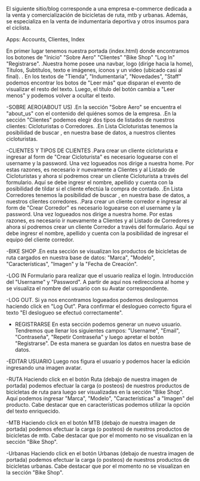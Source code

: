 El siguiente sitio/blog corresponde a una empresa e-commerce dedicada a la venta y comercialización de bicicletas de ruta, mtb y urbanas. Además, se especializa en la venta de indumentaria deportiva y otros insumos para el ciclista. 

Apps: Accounts, Clientes, Index

En primer lugar tenemos nuestra portada (index.html) donde encontramos los botones de "Inicio" "Sobre Aero" "Clientes" "Bike Shop" "Log In" "Registrarse". 
.Nuestra home posee una navbar, logo (dirige hacia la home), Títulos, Subtítulos, texto e imágenes, íconos y un video (ubicado casi al final). 
. En los textos de "Tienda", "Indumentaria", "Novedades", "Staff" podemos encontrar los botos de "Leer más" que disparan el evento de visualizar el resto del texto. Luego, el título del botón cambia a "Leer menos" y podemos volver a ocultar el texto.

-SOBRE AERO(ABOUT US)
.En la sección "Sobre Aero" se encuentra el "about_us" con el contenido del quiénes somos de la empresa.
.En la sección "Clientes" podemos elegir dos tipos de listados de nuestros clientes: Cicloturistas o Corredores.
.En Lista Cicloturistas tenemos la posibilidad de buscar , en nuestra base de datos, a nuestros clientes cicloturistas.

-CLIENTES Y TIPOS DE CLIENTES
.Para crear un cliente cicloturista e ingresar al form de "Crear Cicloturista" es necesario loguearse con el username y la password. Una vez logueados nos dirige a nuestra home. Por estas razones, es necesario ir nuevamente a Clientes y al Listado de Cicloturistas y ahora sí podremos crear un cliente Cicloturista a través del formulario. Aquí se debe ingresr el nombre, apellido y cuenta con la posibilidad de tildar si el cliente efectúa la compra de contado. 
.En Lista Corredores tenemos la posibilidad de buscar , en nuestra base de datos, a nuestros clientes corredores.
.Para crear un cliente corredor e  ingresar al form de "Crear Corredor" es necesario loguearse con el username y la password. Una vez logueados nos dirige a nuestra home. Por estas razones, es necesario ir nuevamente a Clientes y al Listado de Corredores y ahora sí podremos crear un cliente Corredor a través del formulario. Aquí se debe ingresr el nombre, apellido y cuenta con la posibilidad de ingresar el equipo del cliente corredor. 

-BIKE SHOP
.En esta sección se visualizan los productos de bicicletas de ruta cargados en nuestra base de datos: "Marca", "Modelo", "Características", "Imagen" y la "Fecha de Creación". 

-LOG IN
Formulario para realizar que el usuario realiza el login. Introducción del "Username" y "Password". A partir de aquí nos redirecciona al home y se visualiza el nombre del usuario con su Avatar correspondiente.

-LOG OUT. 
Si ya nos encontramos logueados podemos desloguernos haciendo click en "Log Out". Para confirmar el deslogueo correcto figura el texto "El deslogueo se efectuó correctamente".

- REGISTRARSE
En esta sección podemos generar un nuevo usuario. Tendremos que llenar los siguientes campos: "Username", "Email", "Contraseña", "Repetir Contraseña"   y luego apretar el botón "Registrarse". De esta manera se guardan los datos en nuestra base de datos.

-EDITAR USUARIO
Luego nos figura el usuario y podemos hacer la edición ingresando una imagen avatar.

-RUTA
Haciendo click en el botón Ruta (debajo de nuestra imagen de portada) podemos efectuar la carga (o posteos) de nuestros productos de bicicletas de ruta para luego ser visualizadas en la sección "Bike Shop". Aquí podemos ingresar "Marca", "Modelo", "Características" a "Imagen" del producto. Cabe destacar que en características podemos utilizar la opción del texto enriquecido. 

-MTB
Haciendo click en el botón MTB (debajo de nuestra imagen de portada) podemos efectuar la carga (o posteos) de nuestros productos de bicicletas de mtb. Cabe destacar que por el momento no se visualizan en la sección "Bike Shop".

-Urbanas
Haciendo click en el botón Urbanas (debajo de nuestra imagen de portada) podemos efectuar la carga (o posteos) de nuestros productos de bicicletas urbanas. Cabe destacar que por el momento no se visualizan en la sección "Bike Shop".
